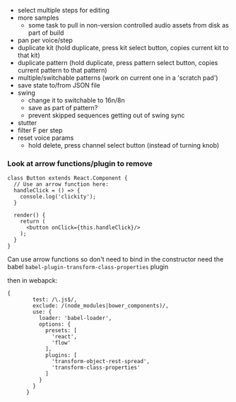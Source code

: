 - select multiple steps for editing
- more samples
  - some task to pull in non-version controlled audio assets from disk as part of build
- pan per voice/step
- duplicate kit (hold duplicate, press kit select button, copies current kit to that kit)
- duplicate pattern (hold duplicate, press pattern select button, copies current pattern to that pattern)
- multiple/switchable patterns (work on current one in a 'scratch pad')
- save state to/from JSON file
- swing
  - change it to switchable to 16n/8n
  - save as part of pattern?
  - prevent skipped sequences getting out of swing sync
- stutter
- filter F per step
- reset voice params
  - hold delete, press channel select button (instead of turning knob)

### Look at arrow functions/plugin to remove

```
class Button extends React.Component {
  // Use an arrow function here:
  handleClick = () => {
    console.log('clickity');
  }

  render() {
    return (
      <button onClick={this.handleClick}/>
    );
  }
}
```

Can use arrow functions so don't need to bind in the constructor
need the babel `babel-plugin-transform-class-properties` plugin

then in webapck:
```
{
        test: /\.js$/,
        exclude: /(node_modules|bower_components)/,
        use: {
          loader: 'babel-loader',
          options: {
            presets: [
              'react',
              'flow'
            ],
            plugins: [
              'transform-object-rest-spread',
              'transform-class-properties'
            ]
          }
        }
      }
```
